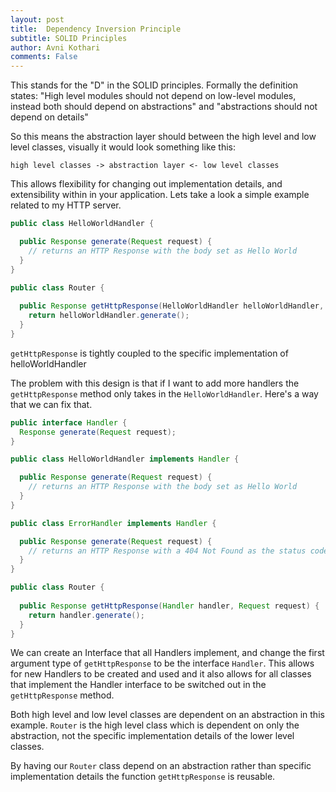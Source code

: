 ```yaml
---
layout: post
title:  Dependency Inversion Principle
subtitle: SOLID Principles 
author: Avni Kothari
comments: False
---
```

This stands for the "D" in the SOLID principles. Formally the definition states: "High level modules should not depend on low-level modules, instead both should depend on abstractions" and "abstractions should not depend on details"

So this means the abstraction layer should between the high level and low level classes, visually it would look something like this: 

```
high level classes -> abstraction layer <- low level classes
```

This allows flexibility for changing out implementation details, and extensibility within in your application. Lets take a look a simple example related to my HTTP server.  

```java
public class HelloWorldHandler {

  public Response generate(Request request) {
    // returns an HTTP Response with the body set as Hello World
  }
}

public class Router {
  
  public Response getHttpResponse(HelloWorldHandler helloWorldHandler, Request request) {
    return helloWorldHandler.generate();
  }
}
```

`getHttpResponse` is tightly coupled to the specific implementation of helloWorldHandler

The problem with this design is that if I want to add more handlers the `getHttpResponse` method only takes in the `HelloWorldHandler`. Here's a way that we can fix that.

```java
public interface Handler {
  Response generate(Request request);
}

public class HelloWorldHandler implements Handler {

  public Response generate(Request request) {
    // returns an HTTP Response with the body set as Hello World
  }
}

public class ErrorHandler implements Handler {

  public Response generate(Request request) {
    // returns an HTTP Response with a 404 Not Found as the status code
  }
}

public class Router {
  
  public Response getHttpResponse(Handler handler, Request request) {
    return handler.generate();
  }
}
```

We can create an Interface that all Handlers implement, and change the first argument type of `getHttpResponse` to be the interface `Handler`. This allows for new Handlers to be created and used and it also allows for all classes that implement the Handler interface to be switched out in the `getHttpResponse` method. 

Both high level and low level classes are dependent on an abstraction in this example. `Router` is the high level class which is dependent on only the abstraction, not the specific implementation details of the lower level classes. 

By having our `Router` class depend on an abstraction rather than specific implementation details the function `getHttpResponse` is reusable. 

